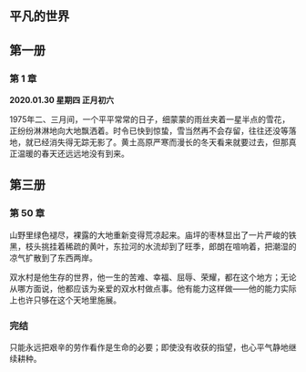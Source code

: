 ## 平凡的世界

## 第一册

### 第 1 章

**2020.01.30 星期四 正月初六**

1975年二、三月间，一个平平常常的日子，细蒙蒙的雨丝夹着一星半点的雪花，正纷纷淋淋地向大地飘洒着。时令已快到惊蛰，雪当然再不会存留，往往还没等落地，就已经消失得无踪无影了。黄土高原严寒而漫长的冬天看来就要过去，但那真正温暖的春天还远远地没有到来。

## 第三册

### 第 50 章

山野里绿色褪尽，裸露的大地重新变得荒凉起来。庙坪的枣林显出了一片严峻的铁黑，枝头挑挂着稀疏的黄叶，东拉河的水流却到了旺季，郎朗在喧响着，把潮湿的凉气扩散到了东西两岸。

双水村是他生存的世界，他一生的苦难、幸福、屈辱、荣耀，都在这个地方；无论从哪方面说，他都应该为亲爱的双水村做点事。他有能力这样做——他的能力实际上也许只够在这个天地里施展。


### 完结

只能永远把艰辛的劳作看作是生命的必要；即使没有收获的指望，也心平气静地继续耕种。
